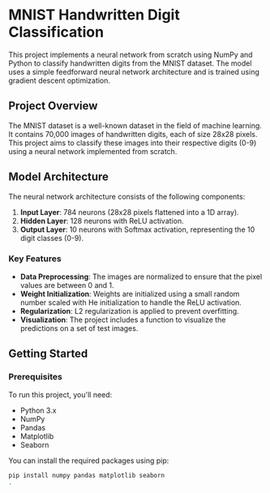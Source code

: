 # MNIST Handwritten Digit Classification

This project implements a neural network from scratch using NumPy and Python to classify handwritten digits from the MNIST dataset. The model uses a simple feedforward neural network architecture and is trained using gradient descent optimization.

## Project Overview

The MNIST dataset is a well-known dataset in the field of machine learning. It contains 70,000 images of handwritten digits, each of size 28x28 pixels. This project aims to classify these images into their respective digits (0-9) using a neural network implemented from scratch.

## Model Architecture

The neural network architecture consists of the following components:

1. **Input Layer**: 784 neurons (28x28 pixels flattened into a 1D array).
2. **Hidden Layer**: 128 neurons with ReLU activation.
3. **Output Layer**: 10 neurons with Softmax activation, representing the 10 digit classes (0-9).

### Key Features

- **Data Preprocessing**: The images are normalized to ensure that the pixel values are between 0 and 1.
- **Weight Initialization**: Weights are initialized using a small random number scaled with He initialization to handle the ReLU activation.
- **Regularization**: L2 regularization is applied to prevent overfitting.
- **Visualization**: The project includes a function to visualize the predictions on a set of test images.

## Getting Started

### Prerequisites

To run this project, you'll need:

- Python 3.x
- NumPy
- Pandas
- Matplotlib
- Seaborn

You can install the required packages using pip:

```bash
pip install numpy pandas matplotlib seaborn
.
